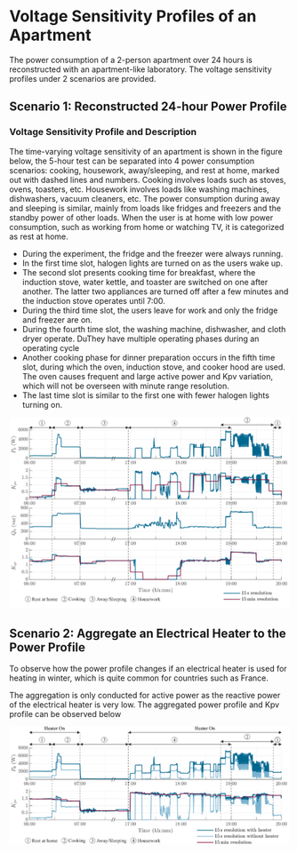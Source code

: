# Voltage Sensitivity Profiles of an Apartment

The power consumption of a 2-person apartment over 24 hours is reconstructed with an apartment-like laboratory. The voltage sensitivity profiles under 2 scenarios are provided.

## Scenario 1: Reconstructed 24-hour Power Profile 
### Voltage Sensitivity Profile and Description
The time-varying voltage sensitivity of an apartment is shown in the figure below, the 5-hour test can be separated into 4 power consumption scenarios: cooking, housework, away/sleeping, and rest at home, marked out with dashed lines and numbers. Cooking involves loads such as stoves, ovens, toasters, etc. Housework involves loads like washing machines, dishwashers, vacuum cleaners, etc. The power consumption during away and sleeping is similar, mainly from loads like fridges and freezers and the standby power of other loads. When the user is at home with low power consumption, such as working from home or watching TV, it is categorized as rest at home.
- During the experiment, the fridge and the freezer were always running. 
- In the first time slot, halogen lights are turned on as the users wake up.
- The second slot presents cooking time for breakfast, where the induction stove, water kettle, and toaster are switched on one after another. The latter two appliances are turned off after a few minutes and the induction stove operates until 7:00. 
- During the third time slot, the users leave for work and only the fridge and freezer are on. 
- During the fourth time slot, the washing machine, dishwasher, and cloth dryer operate. DuThey have multiple operating phases during an operating cycle
- Another cooking phase for dinner preparation occurs in the fifth time slot, during which the oven, induction stove, and cooker hood are used. The oven causes frequent and large active power and Kpv variation, which will not be overseen with minute range resolution.
- The last time slot is similar to the first one with fewer halogen lights turning on.
  
![Apartment_Sensitivit_Profile_WithoutHeater](../../img/Apartment_WithoutHeater.svg)


## Scenario 2: Aggregate an Electrical Heater to the Power Profile
To observe how the power profile changes if an electrical heater is used for heating in winter, which is quite common for countries such as France.

The aggregation is only conducted for active power as the reactive power of the electrical heater is very low. The aggregated power profile and Kpv profile can be observed below

![Apartment_Sensitivit_Profile_WithoutHeater](../z_Sensitivity_img/Apartment_AggHeater.svg)
